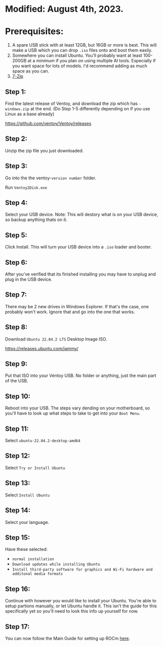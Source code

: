 # Modified: August 4th, 2023.

# Prerequisites:
1. A spare USB stick with at least 12GB, but 16GB or more is best. This will make a USB which you can drop `.iso` files onto and boot them easily.
2. Somewhere you can install Ubuntu. You'll probably want at least 100-200GB at a *minimum* if you plan on using multiple AI tools. Especially if you want space for lots of models. I'd recommend adding as much space as you can.
3. [7-Zip](https://www.7-zip.org/)

## Step 1:
Find the latest release of Ventoy, and download the zip which has `-windows.zip` at the end. (Do Step 1-5 differently depending on if you use Linux as a base already)

https://github.com/ventoy/Ventoy/releases

## Step 2:
Unzip the zip file you just downloaded.

## Step 3:
Go into the the ventoy-`version number` folder.

Run `Ventoy2Disk.exe`

## Step 4:
Select your USB device. Note: This will destory what is on your USB device, so backup anything thats on it.

## Step 5:
Click Install. This will turn your USB device into a `.iso` loader and booter.

## Step 6:
After you've verified that its finished installing you may have to unplug and plug in the USB device.

## Step 7:
There may be 2 new drives in Windows Explorer. If that's the case, one probably won't work. Ignore that and go into the one that works.

## Step 8:
Download `Ubuntu 22.04.2 LTS` Desktop Image ISO.

https://releases.ubuntu.com/jammy/

## Step 9:
Put that ISO into your Ventoy USB. No folder or anything, just the main part of the USB.

## Step 10:
Reboot into your USB. The steps vary dending on your motherboard, so you'll have to look up what steps to take to get into your `Boot Menu`.

## Step 11:
Select `ubuntu-22.04.2-desktop-amd64`

## Step 12:
Select `Try or Install Ubuntu`

## Step 13:
Select `Install Ubuntu`

## Step 14:
Select your language.

## Step 15:
Have these selected:
- `normal installation`
- `Download updates while installing Ubuntu`
- `Install third-party software for graphics and Wi-Fi hardware and additonal media formats`

## Step 16:
Continue with however you would like to install your Ubuntu. You're able to setup partions manually, or let Ubuntu handle it. This isn't the guide for this specifically yet so you'll need to look this info up yourself for now.

## Step 17:
You can now follow the Main Guide for setting up ROCm [here](..).
